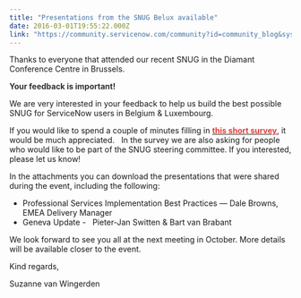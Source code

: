 ```yaml
---
title: "Presentations from the SNUG Belux available"
date: 2016-03-01T19:55:22.000Z
link: "https://community.servicenow.com/community?id=community_blog&sys_id=5a5da629dbd0dbc01dcaf3231f961986"
---
```

<p>Thanks to everyone that attended our recent SNUG in the Diamant Conference Centre in Brussels.</p><p></p><p><span style="color: #303030;"><strong>Your feedback is important! </strong></span></p><p>We are very interested in your feedback to help us build the best possible SNUG for ServiceNow users in Belgium &amp; Luxembourg. </p><p>If you would like to spend a couple of minutes filling in <span style="color: #e23d39;"><strong><a href="https://www.surveymonkey.com/r/NCHF8CB"><span style="color: #e23d39;">this short survey</span></a></strong></span>, it would be much appreciated.   In the survey we are also asking for people who would like to be part of the SNUG steering committee. If you interested, please let us know!</p><p></p><p>In the attachments you can download the presentations that were shared during the event, including the following:</p><ul><li>Professional Services Implementation Best Practices — Dale Browns, EMEA Delivery Manager</li><li>Geneva Update -   Pieter-Jan Switten &amp; Bart van Brabant   </li></ul><p></p><p>We look forward to see you all at the next meeting in October. More details will be available closer to the event.</p><p></p><p>Kind regards,</p><p>Suzanne van Wingerden</p>